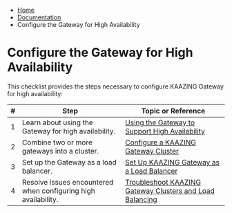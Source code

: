 -   [Home](../../index.md)
-   [Documentation](../index.md)
-   Configure the Gateway for High Availability

Configure the Gateway for High Availability 
=============================================================================================

This checklist provides the steps necessary to configure KAAZING Gateway for high availability:

| \#  | Step                                                           | Topic or Reference                                                                              |
|-----|----------------------------------------------------------------|-------------------------------------------------------------------------------------------------|
| 1   | Learn about using the Gateway for high availability.        | [Using the Gateway to Support High Availability](u_ha.md)                                  |
| 2   | Combine two or more gateways into a cluster.                   | [Configure a KAAZING Gateway Cluster](p_ha_cluster.md)                                   |
| 3   | Set up the Gateway as a load balancer.                      | [Set Up KAAZING Gateway as a Load Balancer](p_ha_loadbalance.md)                         |
| 4   | Resolve issues encountered when configuring high availability. | [Troubleshoot KAAZING Gateway Clusters and Load Balancing](../troubleshooting/ts_ha.md) |


